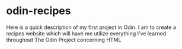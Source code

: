 # odin-recipes

Here is a quick description of my first project in Odin.
    I am to create a recipes website which will have me utilize everything I've learned throughout The Odin Project concerning HTML